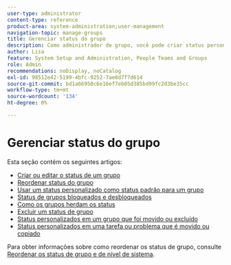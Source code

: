 ```yaml
---
user-type: administrator
content-type: reference
product-area: system-administration;user-management
navigation-topic: manage-groups
title: Gerenciar status do grupo
description: Como administrador de grupo, você pode criar status personalizados para um grupo gerenciado por você. Isso ajuda a eliminar a necessidade de dezenas de status personalizados em toda a empresa e permite mais autonomia nas hierarquias do grupo. Você também pode editar um status de nível de sistema para um grupo gerenciado se um administrador do Workfront tiver desbloqueado o status.
author: Lisa
feature: System Setup and Administration, People Teams and Groups
role: Admin
recommendations: noDisplay, noCatalog
exl-id: 98512e42-5199-4bfc-9252-7ae0d7f7d614
source-git-commit: bd1a66950c6e16ef7eb05d385bd99fc2d3be35cc
workflow-type: tm+mt
source-wordcount: '134'
ht-degree: 0%

---
```


# Gerenciar status do grupo

Esta seção contém os seguintes artigos:

* [Criar ou editar o status de um grupo](../../../administration-and-setup/manage-groups/manage-group-statuses/create-or-edit-a-group-status.md)
* [Reordenar status do grupo](../../../administration-and-setup/manage-groups/manage-group-statuses/reorder-group-statuses-from-groups-area.md)
* [Usar um status personalizado como status padrão para um grupo](../../../administration-and-setup/manage-groups/manage-group-statuses/use-custom-statuses-as-default-statuses-group.md)
* [Status de grupos bloqueados e desbloqueados](../../../administration-and-setup/manage-groups/manage-group-statuses/lock-or-unlock-a-custom-group-status.md)
* [Como os grupos herdam os status](../../../administration-and-setup/manage-groups/manage-group-statuses/how-groups-inherit-statuses.md)
* [Excluir um status de grupo](../../../administration-and-setup/manage-groups/manage-group-statuses/delete-a-group-status.md)
* [Status personalizados em um grupo que foi movido ou excluído](../../../administration-and-setup/manage-groups/manage-group-statuses/custom-statuses-in-group-moved-or-deleted.md)
* [Status personalizados em uma tarefa ou problema que é movido ou copiado](../../../administration-and-setup/manage-groups/manage-group-statuses/custom-statuses-on-a-task-or-issue-that-is-moved-or-copied.md)

Para obter informações sobre como reordenar os status de grupo, consulte [Reordenar os status de grupo e de nível de sistema](../../../administration-and-setup/customize-workfront/creating-custom-status-and-priority-labels/reorder-system-statuses.md).

